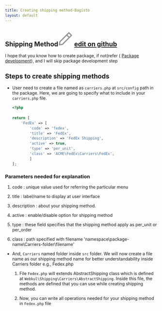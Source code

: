 ```yaml
---
title: Creating shipping method-Bagisto
layout: default
---
```


## Shipping Method<span class="edit-github"><img src="/assets/images/Icon-Pencil-Large.svg"/> <a href="https://github.com/bagisto/bagisto-docs/blob/master/create_shipping_method.md">edit on github</a></span>

I hope that you know how to create package, if not(refer ( [Package development](create_module.md)), and I will skip package development step



<!-- ### Step-1

* Inside packages folder of bagisto, create a folder of your company namespace and inside it create a folder with your package name.
Ex – Here namespace is specified as ACME
packages/ACME/HelloWorldPackage

### Step-2
* Inside your package create a file named as package.json and a folder named as 'src', we will use it later.

### Step-3
* Inside ‘src’ folder create a folder named as ‘Providers’ and under it create a file named as ‘PackagenameServiceProvider.php’.

    Ex – HelloWorldServiceProvider.php

    This Service Provider (HelloWorldServiceProvider.php) consist two methods.
    1. boot
    2. register

''' <?php

namespace ACME\HelloWorld\Providers;

use Illuminate\Support\ServiceProvider;

/**
 * HelloWorld service provider
 *
 * @author    Jane Doe <janedoe@gmail.com>
 * @copyright 2018 Webkul Software Pvt Ltd (http://www.webkul.com)
 */
class HelloWorldServiceProvider extends ServiceProvider
{
    /**
     * Bootstrap services.
     *
     * @return void
     */
    public function boot()
    {

    }

    /**
     * Register services.
     *
     * @return void
     */
    public function register()
    {

    }
}


### Step-4

* Now you need to register this service provider, for which open ‘app.php’ file inside ‘config’ folder of root & add your service provider inside ‘providers’ array.

    'providers' => [

    //ACME package

    ACME\HelloWorld\Providers\HelloWorldServiceProvider::class,

    ],


### Step-5
 * Now we need to add our package to ‘composer.json’ file of our project root directory for autoloading in psr-4.

    "psr-4": {

        "ACME\\HelloWorld\\": "packages/ACME/HelloWorld"

    }


### Step-6
* Now we are going to add some routing & views to our package.

    1) For route: create a ‘Http’ folder inside ‘src’ folder of your package & inside this folder (Http) create a file name as ‘routes.php’. In this file, we can create routes of our project & route file name can be according to need. For Example: admin-routes.php, shop-routes.php.

Now, we need to register our route file to service provider’s boot method i.e. HelloWorldProvider.php

    public function boot()

    {
        include __DIR__ . '/../Http/routes.php';

    }

To load routes, you can also use ‘loadRoutesFrom’ method.

2) For view: Create a ‘Resources’ folder inside ‘src’ folder of your project.

Inside ‘Resources’ folder create a folder name as ‘views’.

Now, in this ‘views’ folder, we can create a views for our package. We can create multiple folder inside view to distinguish
views according to need.

Right, Now we are going to create a folder ‘helloworld’ inside the views. In this ‘helloworld’ folder we will create a file name as helloworld.blade.php.

Now just like route file, we also need to register our view folder inside serviceprovider to specify path where views are located.

 public function boot()

 {

    $this->loadViewsFrom(__DIR__ . '/../Resources/views', 'helloworld');

 }


### Step-7
* Now, we need to create route & render a view on that route.

Inside routes.php file create a simple route to render view as below.

```<?php

 Route::view('/hello-world', 'helloworld::helloworld.helloworld');

Now, you can append ‘hello-world’ to your local path in the browser's url to see the output.



### Step-8

* Now, we are going to create language file for our package.

For this create a ‘lang’ folder inside ‘Resources’ folder.

Inside this lang folder, you can create a different folder for languages like for English 'en' , Hindi ‘in’ etc. Right now, we will create a folder name ‘en’ & inside
the ‘en’ folder, create a file name as ‘app.php’.

Now, we need to register the language file to our service provider as we did previously.

public function boot()

{

    $this->loadTranslationsFrom(__DIR__ . '/../Resources/lang', 'helloworld');

}

Now we can write translation in app.php like below.

return [
    'hello-world' => [
        'name' => 'Jane Doe'
    ]
];

### Step-9

->Now we will add Database to our package.

Create a ‘Database’ folder inside ‘src’ folder & inside ‘Database’ create ‘Migrations’ & ‘Seeders’ folder.

In Migrations, create table migrations & seeders for your packages in respective folders. Now, we need to add migrations to our service provider to load them.

 public function boot()

 {

     $this->loadMigrationsFrom(__DIR__ .'/../Database/Migrations');

 }


### Step-11

    Now, it's time to create controllers for our packages. To create controllers, we can create 'Controllers' folder inside 'Http' folder e.g., UserController.php


class UserController extends Controller
{

}


Here, as you can see the controller 'UserController.php' extends the class Controller. Below,is the code for Controller class


`<?php

namespace ACME\HelloWorld\Http\Controllers;

use Illuminate\Foundation\Bus\DispatchesJobs;
use Illuminate\Routing\Controller as BaseController;
use Illuminate\Foundation\Validation\ValidatesRequests;
use Illuminate\Foundation\Auth\Access\AuthorizesRequests;

class Controller extends BaseController

{

    use AuthorizesRequests, DispatchesJobs, ValidatesRequests;

}

## How to Add Menu in Admin/Customer <a id="add-menu"></a>

### Step-12
-> Now, we will show how to add menu in Admin.
For this one we need to create a ‘Config’ folder inside ‘src’.
Inside this src folder, create a file name as 'menu.php'.

`<?php

return [

    [

        'key' => 'helloworld',      // uniquely defined key for menu-icon

        'name' => 'Hello World',    //  name of menu-icon

        'route' => 'helloworld.index',  // the route for your menu-icon

        'sort' => 1,    // Sort number on which your menu-icon should display

        'icon-class' => 'dashboard-icon',   //class of menu-icn

    ]

];

?>

 Here, as we can see these are in 'key' => 'value' pairs where

Now for that route we need to create a controller.

So inside Controllers we will create HelloWorldController.php.

`class HelloWorldController extends Controller

{

    protected $_config;

    public function __construct()

    {

        $this->_config = request('_config');

    }

    /**
     * Display a listing of the resource.
     *
     * @return \Illuminate\Http\Response
     */

    public function index()

    {

        return view($this->_config['view']);

    }

}

## How to Create routes in Bagisto? <a id="create-routes"></a>

For the route we will create a name route as

    Route::get('hello-dashboard',

    'ACME\HelloWorld\Http\Controllers\HelloWorldController@index')->defaults('_config',

    ['view' => 'helloworld::helloworld.index'

    ])->name('helloworld.index');


After creating controller & route we need to merge this menu.php folder with core menu file.For this purpose we will use method  ‘mergeConfigFrom’ method in our Service Provider register() method.


public function register()

{

    $this->mergeConfigFrom(

          dirname(__DIR__) . '/Config/menu.php', 'menu.admin'

     );

}

## Custom Configuration <a id="custom-configuration"></a>

Creating a custom configuration ease the task for developer or any non-developer person. It lets you option of enable/disable with the dropdown or any input *type* attribute. Generally, in bagisto, you can find it in admin panel **Configuration menu** .

### Steps to create custom configuration

* To create custom configuration for your application, you just need to create system.php file under *config* folder of your package.

* Inside the file, you can include the below code as shown in image

![Custom Configuration file](assets/images/Bagisto_Docs_Images/custom-configuration.png){: height="50%" width="100%"}


### Explanation for the keys:

* **key** : these values provided are unique and nested with '.' (dot) operator. After creation of two nested, other keys written are display in browser in form of accordian {figure needed}

* **name** : these keys accept the value as placeholder of your configuration. Generally, in bagisto, we consider writing it using translation.

* **sort** : these key accept the sort position for the configuration menu.

* **fields** : these key accepts the array for the value of custom configuration.

## Render View for custom menu <a id="view-render-for-menu"></a>

Now, the menu will be added in your menu bar. -->

## Steps to create shipping methods

* User need to create a file named as `carriers.php` at `src/config` path in the package. Here, we are going to specify what to include in your `carriers.php` file.

    ```php
    <?php

    return [
        'FedEx' => [
            'code' => 'fedex',
            'title' => 'FedEx',
            'description' => 'FedEx Shipping',
            'active' => true,
            'type' => 'per_unit',
            'class' => 'ACME\FedEx\Carriers\FedEx',
            ]
    ];
    ```

### Parameters needed for explanation

1. code : unique value used for referring the particular menu

2. title : label/name to display at user interface

3. description : about your shipping method.

4. active : enable/disable option for shipping method

5. type : these field specifies that the shipping method apply as per_unit or
   per_order

6. class : path specified with filename 'namespace\package-name\Carriers-folder\filename'


* And, `Carriers` named folder inside `src` folder. We will now create a file name as our shipping method name for better understandability inside Carriers folder e.g., Fedex.php

    1. File `Fedex.php` will extends AbstractShipping class which is defined at `Webkul\Shipping\Carriers\AbstractShipping`. Inside this file, the methods are defined that you can use while creating shipping method.

    2. Now, you can write all operations needed for your shipping method in `Fedex.php` file
